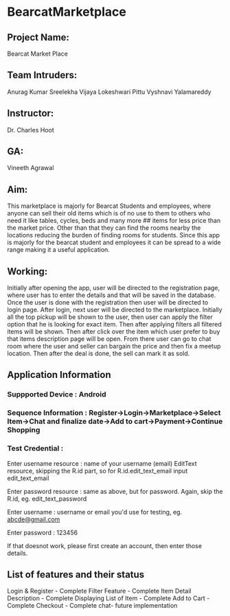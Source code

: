 # BearcatMarketplace

## Project Name:
Bearcat Market Place

## Team Intruders:
Anurag Kumar
Sreelekha Vijaya
Lokeshwari Pittu
Vyshnavi Yalamareddy

## Instructor:
Dr. Charles Hoot

## GA:
Vineeth Agrawal

## Aim:
This marketplace is majorly for Bearcat Students and employees, where anyone can sell their old items which is of no use to them to others who need it like tables, cycles, beds and many more ## items for less price than the market price. Other than that they can find the rooms nearby the locations reducing the burden of finding rooms for students. Since this app is majorly for the bearcat student and employees it can be spread to a wide range making it a useful application.

## Working:
Initially after opening the app, user will be directed to the registration page, where user has to enter the details and that will be saved in the database. Once the user is done with the registration then user will be directed to login page. After login, next user will be directed to the marketplace. Initially all the top pickup will be shown to the user, then user can apply the filter option that he is looking for exact item. Then after applying filters all filtered items will be shown. Then after click over the item which user prefer to buy that items description page will be open. From there user can go to chat room where the user and seller can bargain the price and then fix a meetup location. Then after the deal is done, the sell can mark it as sold. 

## Application Information
### Suppported Device : Android
### Sequence Information : Register->Login->Marketplace->Select Item->Chat and finalize date->Add to cart->Payment->Continue Shopping
### Test Credential : 
Enter username resource : name of your username (email) EditText resource, skipping the R.id part, so for R.id.edit_text_email input edit_text_email

Enter password resource : same as above, but for password. Again, skip the R.id, eg. edit_text_password

Enter username : username or email you'd use for testing, eg. abcde@gmail.com

Enter password : 123456

If that doesnot work, please first create an account, then enter those details.


## List of features and their status

Login & Register - Complete
Filter Feature - Complete
Item Detail Description - Complete
Displaying List of Item - Complete
Add to Cart - Complete
Checkout - Complete
chat- future implementation




